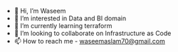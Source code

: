 - 👋 Hi, I’m Waseem
- 👀 I’m interested in Data and BI domain
- 🌱 I’m currently learning terraform
- 💞️ I’m looking to collaborate on Infrastructure as Code
- 📫 How to reach me - waseemaslam70@gmail.com

<!---
MavrickRody/MavrickRody is a ✨ special ✨ repository because its `README.md` (this file) appears on your GitHub profile.
You can click the Preview link to take a look at your changes.
--->
